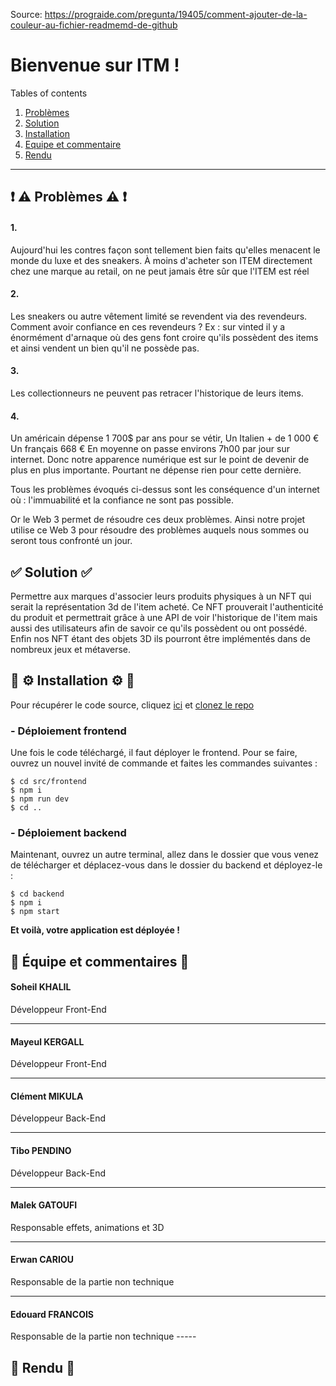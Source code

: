 Source: https://prograide.com/pregunta/19405/comment-ajouter-de-la-couleur-au-fichier-readmemd-de-github

# Bienvenue sur ITM !

Tables of contents
 1. [Problèmes](#problemes)
 2. [Solution](#solution)
 3. [Installation](#installation)
 4. [Equipe et commentaire](#equipe)
 5. [Rendu](#rendu)

*******
<div id='problemes'/>

## ❗️ ⚠️ Problèmes ⚠️ ❗️
<h4>1. </h4> Aujourd'hui les contres façon sont tellement bien faits qu'elles menacent le monde du luxe
et des sneakers. À moins d'acheter son ITEM directement chez une marque au retail, on ne peut jamais
être sûr que l'ITEM est réel

<h4>2. </h4> Les sneakers ou autre vêtement limité se revendent via des revendeurs.
Comment avoir confiance en ces revendeurs ? Ex : sur vinted il y a énormément d'arnaque
où des gens font croire qu'ils possèdent des items et ainsi vendent un bien qu'il ne possède
pas.

<h4>3.</h4> Les collectionneurs ne peuvent pas retracer l'historique de leurs items.

<h4>4. </h4> Un américain dépense 1 700$ par ans pour se vétir,
Un Italien + de 1 000 €
Un français 668 €
En moyenne on passe environs 7h00 par jour sur internet. 
Donc notre apparence numérique est sur le point de devenir de plus en plus importante.
Pourtant ne dépense rien pour cette dernière.



Tous les problèmes évoqués ci-dessus sont les conséquence d'un internet où :
l'immuabilité et la confiance ne sont pas possible.

Or le Web 3 permet de résoudre ces deux problèmes. Ainsi notre projet utilise ce Web 3 pour résoudre des problèmes auquels nous sommes ou seront tous confronté un jour.

<div id='solution'/>

##  ✅ Solution ✅

Permettre aux marques d'associer leurs produits physiques à un NFT qui serait la représentation
3d de l'item acheté. Ce NFT prouverait l'authenticité du produit et permettrait grâce à une API
de voir l'historique de l'item mais aussi des utilisateurs afin de savoir ce qu'ils possèdent ou
ont possédé. Enfin nos NFT étant des objets 3D ils pourront être implémentés dans de nombreux jeux et métaverse.

<div id='installation'/>

##  🔄 ⚙️ Installation ⚙️ 🔄

Pour récupérer le code source, cliquez [ici](https://github.com/tibo-pdn/starton_hackaton) et [clonez le repo](https://docs.github.com/en/desktop/contributing-and-collaborating-using-github-desktop/adding-and-cloning-repositories/cloning-and-forking-repositories-from-github-desktop)

### - Déploiement frontend

Une fois le code téléchargé, il faut déployer le frontend. Pour se faire, ouvrez un nouvel invité de commande et faites les commandes suivantes :

```
$ cd src/frontend
$ npm i
$ npm run dev
$ cd ..
```

### - Déploiement backend

Maintenant, ouvrez un autre terminal, allez dans le dossier que vous venez de télécharger et déplacez-vous dans le dossier du backend et déployez-le :

```
$ cd backend
$ npm i
$ npm start
```

**Et voilà, votre application est déployée !**

<div id='equipe'/>

## 👥 Équipe et commentaires 👥

<h4>Soheil KHALIL</h4>
Développeur Front-End

-----

<h4>Mayeul KERGALL</h4>
Développeur Front-End

-----

<h4>Clément MIKULA</h4>
Développeur Back-End

-----


<h4>Tibo PENDINO</h4>
Développeur Back-End

-----


<h4>Malek GATOUFI</h4>
Responsable effets, animations et 3D

-----


<h4>Erwan CARIOU</h4>
Responsable de la partie non technique

-----


<h4>Edouard FRANCOIS</h4>
Responsable de la partie non technique
-----

<div id='rendu'/>

## 📂 Rendu 📂
